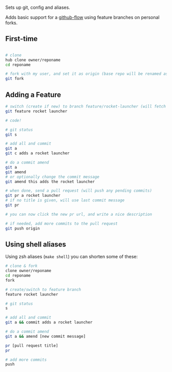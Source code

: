 Sets up git, config and aliases.

Adds basic support for a [github-flow](https://guides.github.com/introduction/flow/index.html) using feature branches on personal forks.

First-time
----------
``` sh

# clone
hub clone owner/reponame
cd reponame

# fork with my user, and set it as origin (base repo will be renamed as "upstream")
git fork
```

Adding a Feature
---------------
``` sh
# switch (create if new) to branch feature/rocket-launcher (will fetch upstream and base the branch on upstream/master)
git feature rocket launcher

# code!

# git status
git s

# add all and commit
git a
git c adds a rocket launcher

# do a commit amend
git a
git amend
# or optionally change the commit message
git amend this adds the rocket launcher

# when done, send a pull request (will push any pending commits)
git pr a rocket launcher
# if no title is given, will use last commit message
git pr

# you can now click the new pr url, and write a nice description

# if needed, add more commits to the pull request
git push origin
```

Using shell aliases
------------

Using zsh aliases (```make shell```) you can shorten some of these:

``` sh
# clone & fork
clone owner/reponame
cd reponame
fork

# create/switch to feature branch
feature rocket launcher

# git status
s

# add all and commit
git a && commit adds a rocket launcher

# do a commit amend
git a && amend [new commit message]

pr [pull request title]
pr

# add more commits
push
```
